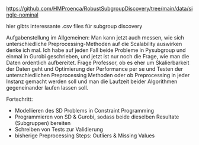 https://github.com/HMProenca/RobustSubgroupDiscovery/tree/main/data/single-nominal

hier gibts interessante .csv files für subgroup discovery 

Aufgabenstellung im Allgemeinen: Man kann jetzt auch messen, wie sich unterschiedliche Preprocessing-Methoden auf die Scalability auswirken denke ich mal. Ich habe auf jeden Fall beide Probleme in Pysubgroup und einmal in Gurobi geschrieben, und jetzt ist nur noch die Frage, wie man die Daten ordentlich aufbereitet. Frage Professor, ob es eher um Skalierbarkeit der Daten geht und Optimierung der Performance per se und Testen der unterschiedlichen Preprocessing Methoden oder ob Preprocessing in jeder Instanz gemacht werden soll und man die Laufzeit beider Algorithmen gegeneinander laufen lassen soll. 

Fortschritt: 
- Modellieren des SD Problems in Constraint Programming
- Programmieren von SD & Gurobi, sodass beide dieselben Resultate (Subgruppen) bereiten
- Schreiben von Tests zur Validierung
- bisherige Preprocessing Steps: Outliers & Missing Values 